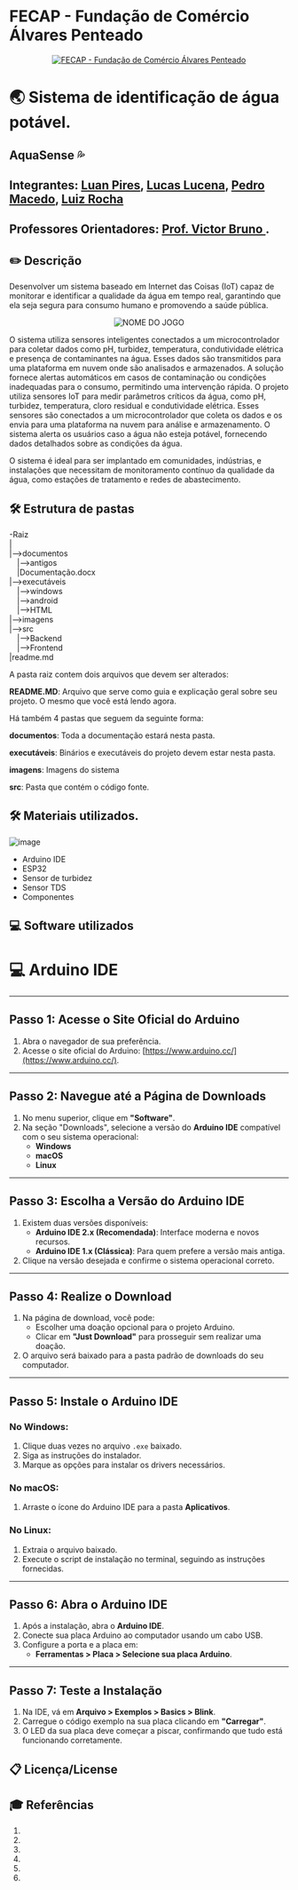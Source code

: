# FECAP - Fundação de Comércio Álvares Penteado

<p align="center">
<a href= "https://www.fecap.br/"><img src="https://encrypted-tbn0.gstatic.com/images?q=tbn:ANd9GcRhZPrRa89Kma0ZZogxm0pi-tCn_TLKeHGVxywp-LXAFGR3B1DPouAJYHgKZGV0XTEf4AE&usqp=CAU" alt="FECAP - Fundação de Comércio Álvares Penteado" border="0"></a>
</p>

# 🌏 Sistema de identificação de água potável. 

## AquaSense 💦

## Integrantes: <a href="https://www.linkedin.com/in/luanpires-silva/">Luan Pires</a>, <a href="https://www.linkedin.com/in/lucas-lucena-361824l/">Lucas Lucena</a>, <a href="https://www.linkedin.com/in/pedro-augusto-da-silva-macedo-9a0200187/">Pedro Macedo</a>, <a href="https://www.linkedin.com/in/luiz-eduardo-souza-rocha-09aab2321/">Luiz Rocha</a>

## Professores Orientadores: <a href="https://www.linkedin.com/in/victorbarq/">Prof. Victor Bruno </a>.

## ✏️ Descrição
Desenvolver um sistema baseado em Internet das Coisas (IoT) capaz de monitorar e identificar a qualidade da água em tempo real, garantindo que ela seja segura para consumo humano e promovendo a saúde pública.

<p align="center">
<img src="" alt="NOME DO JOGO" border="0">

 O sistema utiliza sensores inteligentes conectados a um microcontrolador para coletar dados como pH, turbidez, temperatura, condutividade elétrica e presença de contaminantes na água. Esses dados são transmitidos para uma plataforma em nuvem onde são analisados e armazenados. A solução fornece alertas automáticos em casos de contaminação ou condições inadequadas para o consumo, permitindo uma intervenção rápida. O projeto utiliza sensores IoT para medir parâmetros críticos da água, como pH, turbidez, temperatura, cloro residual e condutividade elétrica. Esses sensores são conectados a um microcontrolador que coleta os dados e os envia para uma plataforma na nuvem para análise e armazenamento. O sistema alerta os usuários caso a água não esteja potável, fornecendo dados detalhados sobre as condições da água.

O sistema é ideal para ser implantado em comunidades, indústrias, e instalações que necessitam de monitoramento contínuo da qualidade da água, como estações de tratamento e redes de abastecimento.


## 🛠 Estrutura de pastas

-Raiz<br>
|<br>
|-->documentos<br>
  &emsp;|-->antigos<br>
  &emsp;|Documentação.docx<br>
|-->executáveis<br>
  &emsp;|-->windows<br>
  &emsp;|-->android<br>
  &emsp;|-->HTML<br>
|-->imagens<br>
|-->src<br>
  &emsp;|-->Backend<br>
  &emsp;|-->Frontend<br>
|readme.md<br>

A pasta raiz contem dois arquivos que devem ser alterados:

<b>README.MD</b>: Arquivo que serve como guia e explicação geral sobre seu projeto. O mesmo que você está lendo agora.

Há também 4 pastas que seguem da seguinte forma:

<b>documentos</b>: Toda a documentação estará nesta pasta.

<b>executáveis</b>: Binários e executáveis do projeto devem estar nesta pasta.

<b>imagens</b>: Imagens do sistema

<b>src</b>: Pasta que contém o código fonte.


## 🛠 Materiais utilizados.
![image](https://github.com/user-attachments/assets/b7d1debe-fba1-4727-889b-dd0fab4178bb)

 - Arduino IDE
 - ESP32
 - Sensor de turbidez
 - Sensor TDS
 - Componentes 


## 💻 Software utilizados

# 💻 Arduino IDE
---

## Passo 1: Acesse o Site Oficial do Arduino
1. Abra o navegador de sua preferência.
2. Acesse o site oficial do Arduino: [https://www.arduino.cc/](https://www.arduino.cc/).

---

## Passo 2: Navegue até a Página de Downloads
1. No menu superior, clique em **"Software"**.
2. Na seção "Downloads", selecione a versão do **Arduino IDE** compatível com o seu sistema operacional:
   - **Windows**
   - **macOS**
   - **Linux**

---

## Passo 3: Escolha a Versão do Arduino IDE
1. Existem duas versões disponíveis:
   - **Arduino IDE 2.x (Recomendada)**: Interface moderna e novos recursos.
   - **Arduino IDE 1.x (Clássica)**: Para quem prefere a versão mais antiga.
2. Clique na versão desejada e confirme o sistema operacional correto.

---

## Passo 4: Realize o Download
1. Na página de download, você pode:
   - Escolher uma doação opcional para o projeto Arduino.
   - Clicar em **"Just Download"** para prosseguir sem realizar uma doação.
2. O arquivo será baixado para a pasta padrão de downloads do seu computador.

---

## Passo 5: Instale o Arduino IDE
### No Windows:
1. Clique duas vezes no arquivo `.exe` baixado.
2. Siga as instruções do instalador.
3. Marque as opções para instalar os drivers necessários.

### No macOS:
1. Arraste o ícone do Arduino IDE para a pasta **Aplicativos**.

### No Linux:
1. Extraia o arquivo baixado.
2. Execute o script de instalação no terminal, seguindo as instruções fornecidas.

---

## Passo 6: Abra o Arduino IDE
1. Após a instalação, abra o **Arduino IDE**.
2. Conecte sua placa Arduino ao computador usando um cabo USB.
3. Configure a porta e a placa em:
   - **Ferramentas > Placa > Selecione sua placa Arduino**.

---

## Passo 7: Teste a Instalação
1. Na IDE, vá em **Arquivo > Exemplos > Basics > Blink**.
2. Carregue o código exemplo na sua placa clicando em **"Carregar"**.
3. O LED da sua placa deve começar a piscar, confirmando que tudo está funcionando corretamente.



## 📋 Licença/License


## 🎓 Referências

1. 
2.
3. 
4.
5. 
6. 
